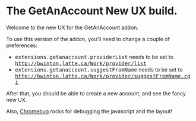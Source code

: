 The GetAnAccount New UX build.
==============================

Welcome to the new UX for the GetAnAccount addon.

To use this version of the addon, you'll need to change a couple of
preferences:

* <tt>extensions.getanaccount.providerList</tt> needs to be set to
<tt>http://bwinton.latte.ca/Work/provider/list</tt>
* <tt>extensions.getanaccount.suggestFromName</tt> needs to be set to
<tt>http://bwinton.latte.ca/Work/provider/suggestFromName.cgi</tt>

After that, you should be able to create a new account, and see the fancy
new UX.

Also, [Chromebug](
http://getfirebug.com/wiki/index.php/Chromebug_User_Guide) rocks for
debugging the javascript and the layout!
